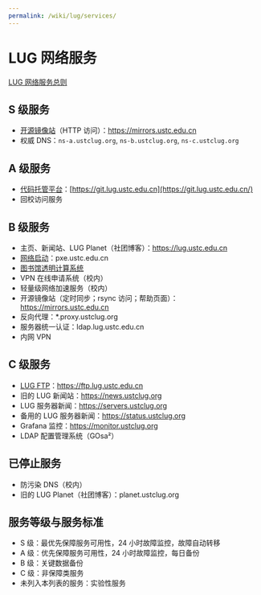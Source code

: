 ```yaml
---
permalink: /wiki/lug/services/
---
```


# LUG 网络服务

[LUG 网络服务总则](rules.md)

## S 级服务

- [开源镜像站](mirrors.md)（HTTP 访问）：<https://mirrors.ustc.edu.cn>
- 权威 DNS：`ns-a.ustclug.org`, `ns-b.ustclug.org`, `ns-c.ustclug.org`

## A 级服务

- [代码托管平台](gitlab.md)：[https://git.lug.ustc.edu.cn](https://git.lug.ustc.edu.cn/)
- 回校访问服务

## B 级服务

- 主页、新闻站、LUG Planet（社团博客）：<https://lug.ustc.edu.cn>
- [网络启动](pxe.md)：pxe.ustc.edu.cn
- [图书馆透明计算系统](lib.md)
- VPN 在线申请系统（校内）
- 轻量级网络加速服务（校内）
- 开源镜像站（定时同步；rsync 访问；帮助页面）：<https://mirrors.ustc.edu.cn>
- 反向代理：\*.proxy.ustclug.org
- 服务器统一认证：ldap.lug.ustc.edu.cn
- 内网 VPN

## C 级服务

- [LUG FTP](ftp.md)：<https://ftp.lug.ustc.edu.cn>
- 旧的 LUG 新闻站：<https://news.ustclug.org>
- LUG 服务器新闻：<https://servers.ustclug.org>
- 备用的 LUG 服务器新闻：<https://status.ustclug.org>
- Grafana 监控：<https://monitor.ustclug.org>
- LDAP 配置管理系统（GOsa²）

## 已停止服务

- 防污染 DNS（校内）
- 旧的 LUG Planet（社团博客）：planet.ustclug.org

## 服务等级与服务标准

- S 级：最优先保障服务可用性，24 小时故障监控，故障自动转移
- A 级：优先保障服务可用性，24 小时故障监控，每日备份
- B 级：关键数据备份
- C 级：非保障类服务
- 未列入本列表的服务：实验性服务

